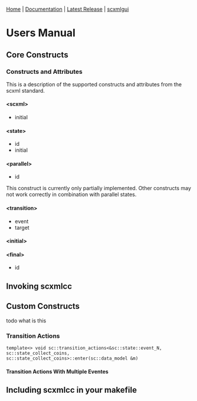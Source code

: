 [Home](https://github.com/jp-embedded/scxmlcc) | [Documentation](index.md) | [Latest Release](https://github.com/jp-embedded/scxmlcc/releases) | [scxmlgui](https://github.com/fmorbini/scxmlgui/)
# Users Manual
## Core Constructs
### Constructs and Attributes
This is a description of the supported constructs and attributes from the scxml standard.
#### \<scxml\>
- initial


#### \<state\>
- id
- initial


#### \<parallel\>
- id


This construct is currently only partially implemented. Other constructs may not work correctly in combination with parallel states.
#### \<transition\>
- event
- target

#### \<initial\>
#### \<final\>
- id


## Invoking scxmlcc
## Custom Constructs
todo what is this
### Transition Actions
```
template<> void sc::transition_actions<&sc::state::event_N, sc::state_collect_coins, sc::state_collect_coins>::enter(sc::data_model &m)	
```
#### Transition Actions With Multiple Eventes
## Including scxmlcc in your makefile

